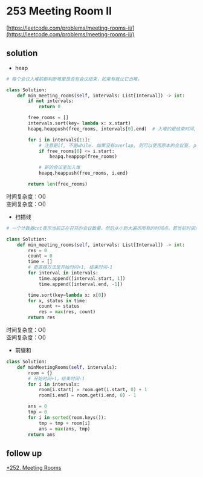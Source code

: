 # 253 Meeting Room II
[https://leetcode.com/problems/meeting-rooms-ii/](https://leetcode.com/problems/meeting-rooms-ii/)


## solution

- heap
```python
# 每个会议入堆前都判断堆里是否有会议结束，如果有就让它出堆。

class Solution:
    def min_meeting_rooms(self, intervals: List[Interval]) -> int:
        if not intervals:
            return 0

        free_rooms = []
        intervals.sort(key= lambda x: x.start)
        heapq.heappush(free_rooms, intervals[0].end)  # 入堆的是结束时间, 便于判断是否已结束

        for i in intervals[1:]:
            # 注意是if, 不是while. 如果没有overlap, 则可以使用原本的会议室. pop相当于原本占据会议室的人离开
            if free_rooms[0] <= i.start:
                heapq.heappop(free_rooms)

            # 新的会议室加入堆
            heapq.heappush(free_rooms, i.end)

        return len(free_rooms)
```
时间复杂度：O() <br>
空间复杂度：O()


- 扫描线
```python
# 一个计数器cnt表示当前正在召开的会议数量，然后从小到大遍历所有的时间点。若当前时间点有会议召开，那么就将cnt加上1，反之，若当前时间有会议结束，那么就将cnt减去1

class Solution:
    def min_meeting_rooms(self, intervals: List[Interval]) -> int:
        res = 0
        count = 0
        time = []
        # 更直接方法是开始时间+1, 结束时间-1
        for interval in intervals:
            time.append([interval.start, 1])
            time.append([interval.end, -1])

        time.sort(key=lambda x: x[0])
        for x, status in time:
            count += status
            res = max(res, count)
        return res
```
时间复杂度：O() <br>
空间复杂度：O()


- 前缀和
```python
class Solution:
    def minMeetingRooms(self, intervals):
        room = {}
        # 开始时间+1，结束时间-1
        for i in intervals:
            room[i.start] = room.get(i.start, 0) + 1
            room[i.end] = room.get(i.end, 0) - 1

        ans = 0
        tmp = 0
        for i in sorted(room.keys()):
            tmp = tmp + room[i]
            ans = max(ans, tmp)
        return ans
```


## follow up

[*252. Meeting Rooms](../10_greedy/56.%20Merge%20Intervals.md)
